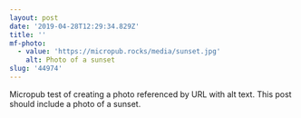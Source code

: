```yaml
---
layout: post
date: '2019-04-28T12:29:34.829Z'
title: ''
mf-photo:
  - value: 'https://micropub.rocks/media/sunset.jpg'
    alt: Photo of a sunset
slug: '44974'
---
```

Micropub test of creating a photo referenced by URL with alt text. This post should include a photo of a sunset.

